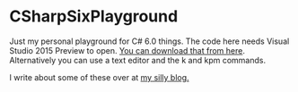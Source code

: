 CSharpSixPlayground
===================

Just my personal playground for C# 6.0 things. The code here needs Visual Studio 2015 Preview to open. [You can download that from here](http://www.visualstudio.com/news/vs2015-preview-vs). Alternatively you can use a text editor and the k and kpm commands. 

I write about some of these over at [my silly blog. ](http://andersns.com)
